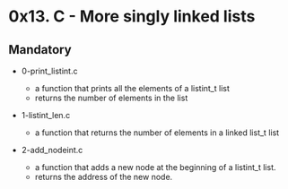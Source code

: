 # 0x13. C - More  singly linked lists

## Mandatory

- 0-print_listint.c
  - a function that prints all the elements of a listint_t list
  - returns the number of elements in the list

- 1-listint_len.c
  - a function that returns the number of elements in a linked list_t list

- 2-add_nodeint.c
  - a function that adds a new node at the beginning of a listint_t list.
  - returns the address of the new node.
